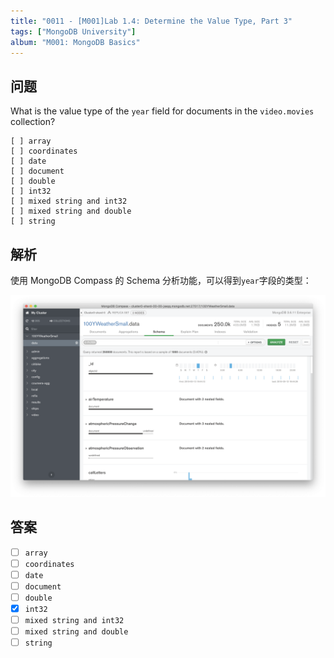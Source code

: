 ```yaml
---
title: "0011 - [M001]Lab 1.4: Determine the Value Type, Part 3"
tags: ["MongoDB University"]
album: "M001: MongoDB Basics"
---
```


## 问题

What is the value type of the `year` field for documents in the `video.movies` collection?

```
[ ] array
[ ] coordinates
[ ] date
[ ] document
[ ] double
[ ] int32
[ ] mixed string and int32
[ ] mixed string and double
[ ] string
```

<!--more-->

## 解析

使用 MongoDB Compass 的 Schema 分析功能，可以得到`year`字段的类型：

![](/assets/images/2019/0010/answer.png)

## 答案

- [ ] `array`
- [ ] `coordinates`
- [ ] `date`
- [ ] `document`
- [ ] `double`
- [x] `int32`
- [ ] `mixed string and int32`
- [ ] `mixed string and double`
- [ ] `string`
